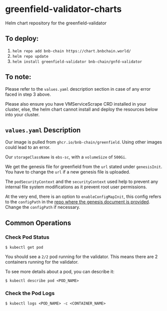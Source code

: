# greenfield-validator-charts
Helm chart repository for the greenfield-validator

## To deploy:
1. `helm repo add bnb-chain https://chart.bnbchain.world/`
2. `helm repo update`
3. `helm install greenfield-validator bnb-chain/gnfd-validator`

## To note:

Please refer to the `values.yaml` description section in case of any error faced in step 3 above.

Please also ensure you have VMServiceScrape CRD installed in your cluster, else, the helm chart cannot install and deploy the resources below into your cluster.

## `values.yaml` Description

Our image is pulled from `ghcr.io/bnb-chain/greenfield`. Using other images could lead to an error.

Our `storageClassName` is `ebs-sc`, with a `volumeSize` of `500Gi`.

We get the genesis file for greenfield from the `url` stated under `genesisInit`. You have to change the `url` if a new genesis file is uploaded.

The `podSecurityContext` and the `securityContext` used help to prevent any internal file system modifications as it prevent root user permissions.

At the very end, there is an option to `enableConfigMapInit`, this config refers to the `configPath` in the [repo where the genesis document is provided](https://github.com/bnb-chain/bnbchain-gitops/tree/main/apps/gnfd-validator-qa). Change the `configPath` if necessary.

## Common Operations

### Check Pod Status

```
$ kubectl get pod
```

You should see a `2/2` pod running for the validator. This means there are 2 containers running for the validator.

To see more details about a pod, you can describe it:

```
$ kubectl describe pod <POD_NAME> 
```

### Check the Pod Logs 

```
$ kubectl logs <POD_NAME> -c <CONTAINER_NAME>
```

